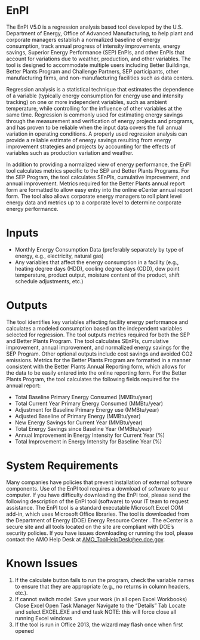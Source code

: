 # EnPI
The EnPI V5.0 is a regression analysis based tool developed by the U.S. Department of Energy, Office of Advanced Manufacturing, to help plant and corporate managers establish a normalized baseline of energy consumption, track annual progress of intensity improvements, energy savings, Superior Energy Performance (SEP) EnPIs, and other EnPIs that account for variations due to weather, production, and other variables. The tool is designed to accommodate multiple users including Better Buildings, Better Plants Program and Challenge Partners, SEP participants, other manufacturing firms, and non-manufacturing facilities such as data centers.

Regression analysis is a statistical technique that estimates the dependence of a variable (typically energy consumption for energy use and intensity tracking) on one or more independent variables, such as ambient temperature, while controlling for the influence of other variables at the same time. Regression is commonly used for estimating energy savings through the measurement and verification of energy projects and programs, and has proven to be reliable when the input data covers the full annual variation in operating conditions. A properly used regression analysis can provide a reliable estimate of energy savings resulting from energy improvement strategies and projects by accounting for the effects of variables such as production variation and weather.

In addition to providing a normalized view of energy performance, the EnPI tool calculates metrics specific to the SEP and Better Plants Programs. For the SEP Program, the tool calculates SEnPIs, cumulative improvement, and annual improvement. Metrics required for the Better Plants annual report form are formatted to allow easy entry into the online eCenter annual report form. The tool also allows corporate energy managers to roll plant level energy data and metrics up to a corporate level to determine corporate energy performance.

# Inputs

-	Monthly Energy Consumption Data (preferably separately by type of energy, e.g., electricity, natural gas)
-	Any variables that affect the energy consumption in a facility (e.g.,  heating degree days (HDD), cooling degree days (CDD), dew point temperature, product output, moisture content of the product, shift schedule adjustments, etc.)

# Outputs

The tool identifies key variables affecting facility energy performance and calculates a modeled consumption based on the independent variables selected for regression. The tool outputs metrics required for both the SEP and Better Plants Program. The tool calculates SEnPIs, cumulative improvement, annual improvement, and normalized energy savings for the SEP Program. Other optional outputs include cost savings and avoided CO2 emissions. Metrics for the Better Plants Program are formatted in a manner consistent with the Better Plants Annual Reporting form, which allows for the data to be easily entered into the online reporting form. For the Better Plants Program, the tool calculates the following fields required for the annual report:

- Total Baseline Primary Energy Consumed (MMBtu/year)
-	Total Current Year Primary Energy Consumed (MMBtu/year)
- Adjustment for Baseline Primary Energy use (MMBtu/year)
- Adjusted Baseline of Primary Energy (MMBtu/year)
-	New Energy Savings for Current Year (MMBtu/year)
-	Total Energy Savings since Baseline Year (MMBtu/year)
-	Annual Improvement in Energy Intensity for Current Year (%)
-	Total Improvement in Energy Intensity for Baseline Year (%)

# System Requirements

Many companies have policies that prevent installation of external software components. Use of the EnPI tool requires a download of software to your computer. If you have difficulty downloading the EnPI tool, please send the following description of the EnPI tool (software) to your IT team to request assistance.
The EnPI tool is a standard executable Microsoft Excel COM add-in, which uses Microsoft Office libraries. The tool is downloaded from the Department of Energy (DOE) Energy Resource Center . The eCenter is a secure site and all tools located on the site are compliant with DOE’s security policies.
If you have issues downloading or running the tool, please contact the AMO Help Desk at AMO_ToolHelpDesk@ee.doe.gov.

# Known Issues

1.	If the calculate button fails to run the program, check the variable names to ensure that they are appropriate (e.g., no returns in column headers, etc.).
2.	If cannot switch model:
  	Save your work (in all open Excel Workbooks)
  	Close Excel
  	Open Task Manager
  	Navigate to the “Details” Tab
  	Locate and select EXCEL.EXE and end task
  	NOTE: this will force close all running Excel windows
3. If the tool is run in Office 2013, the wizard may flash once when first opened

